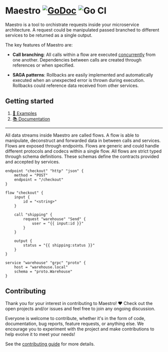 # Maestro [![GoDoc](https://godoc.org/github.com/jexia/maestro?status.svg)](https://godoc.org/github.com/jexia/maestro) ![Go CI](https://github.com/jexia/maestro/workflows/Go%20CI/badge.svg)

Maestro is a tool to orchistrate requests inside your microservice architecture.
A request could be manipulated passed branched to different services to be returned as a single output.

The key features of Maestro are:

* **Call branching**: All calls within a flow are executed [concurrently](https://github.com/jexia/maestro/tree/master/flow) from one another. Dependencies between calls are created through references or when specified.

* **SAGA patterns**: Rollbacks are easily implemented and automatically executed when an unexpected error is thrown during execution. Rollbacks could reference data received from other services.

## Getting started

1. [🚀 Examples](https://github.com/jexia/maestro/tree/master/examples)
2. [📚 Documentation](https://godoc.org/github.com/jexia/maestro)

---

All data streams inside Maestro are called flows.
A flow is able to manipulate, deconstruct and forwarded data in between calls and services.
Flows are exposed through endpoints. Flows are generic and could handle different protocols and codecs within a single flow.
All flows are strict typed through schema definitions. These schemas define the contracts provided and accepted by services.

```hcl
endpoint "checkout" "http" "json" {
    method = "POST"
    endpoint = "/checkout"
}

flow "checkout" {
    input {
        id = "<string>"
    }

    call "shipping" {
        request "warehouse" "Send" {
            user = "{{ input:id }}"
        }
    }

    output {
        status = "{{ shipping:status }}"
    }
}

service "warehouse" "grpc" "proto" {
    host = "warehouse.local"
    schema = "proto.Warehouse"
}
```

## Contributing

Thank you for your interest in contributing to Maestro! ❤
Check out the open projects and/or issues and feel free to join any ongoing discussion.

Everyone is welcome to contribute, whether it's in the form of code, documentation, bug reports, feature requests, or anything else. We encourage you to experiment with the project and make contributions to help evolve it to meet your needs!

See the [contributing guide](https://github.com/jexia/maestro/blob/master/CONTRIBUTING.md) for more details.
